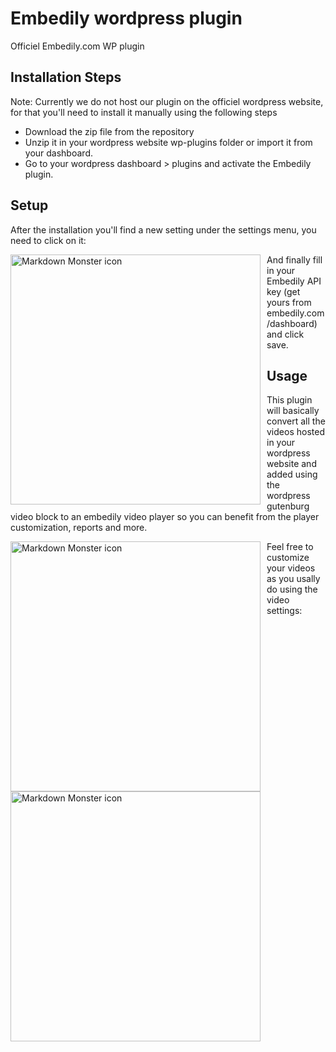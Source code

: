 # Embedily wordpress plugin
Officiel Embedily.com WP plugin

## Installation Steps

Note: Currently we do not host our plugin on the officiel wordpress website, for that you'll need to install it manually using the following steps

- Download the zip file from the repository
- Unzip it in your wordpress website wp-plugins folder or import it from your dashboard.
- Go to your wordpress dashboard > plugins and activate the Embedily plugin.

## Setup

After the installation you'll find a new setting under the settings menu, you need to click on it:

<img src="https://user-images.githubusercontent.com/15586492/128640269-7a4a1f24-0a52-4710-9036-744c29318fb6.png"
     alt="Markdown Monster icon"
     width="400"
     style="float: left; margin-right: 10px;" />
     
     
And finally fill in your Embedily API key (get yours from embedily.com/dashboard) and click save.

## Usage

This plugin will basically convert all the videos hosted in your wordpress website and added using the wordpress gutenburg video block to an embedily video player so you can benefit from the player customization, reports and more. 

<img src="https://user-images.githubusercontent.com/15586492/128640533-979bc360-416f-45b2-a76b-b91d2fd72606.png"
     alt="Markdown Monster icon"
     width="400"
     style="float: left; margin-right: 10px;" />
     
     
Feel free to customize your videos as you usally do using the video settings:

<img src="https://user-images.githubusercontent.com/15586492/128640647-f6156d6a-3f5f-4ca2-9e3d-3ad2a7a32f60.png"
     alt="Markdown Monster icon"
     width="400"
     style="float: left; margin-right: 10px;" />
